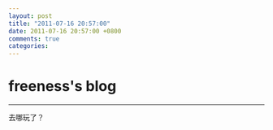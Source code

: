 ```yaml
---
layout: post
title: "2011-07-16 20:57:00"
date: 2011-07-16 20:57:00 +0800
comments: true
categories: 
---
```


# freeness's blog

----------

>
去哪玩了？